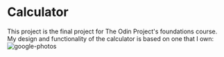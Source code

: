 # Calculator

This project is the final project for The Odin Project's foundations course.  
My design and functionality of the calculator is based on one that I own: 
![google-photos](https://user-images.githubusercontent.com/47703791/147391881-5f999c47-6841-49fd-823a-dbe1bd580e26.jpg)
